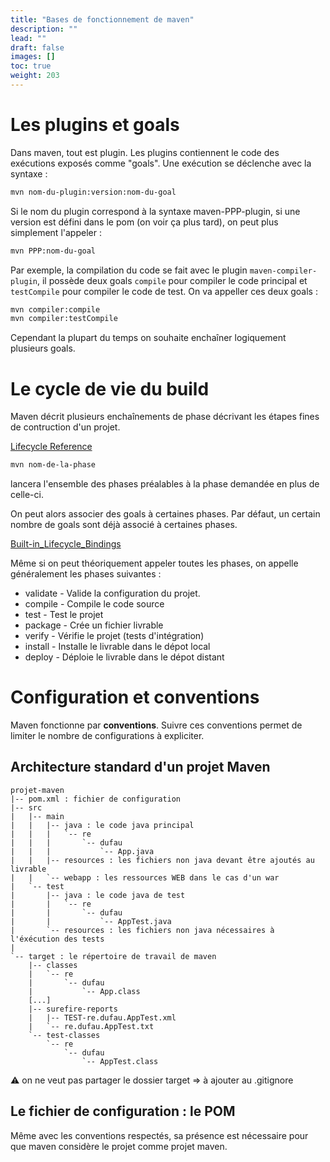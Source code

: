 ```yaml
---
title: "Bases de fonctionnement de maven"
description: ""
lead: ""
draft: false
images: []
toc: true
weight: 203
---
```


# Les plugins et goals

Dans maven, tout est plugin.
Les plugins contiennent le code des exécutions exposés comme "goals".
Une exécution se déclenche avec la syntaxe :
```sh
mvn nom-du-plugin:version:nom-du-goal
```

Si le nom du plugin correspond à la syntaxe maven-PPP-plugin, si une version est défini dans le pom (on voir ça plus tard), on peut plus simplement l'appeler :
```sh
mvn PPP:nom-du-goal
```

Par exemple, la compilation du code se fait avec le plugin `maven-compiler-plugin`, il possède deux goals `compile` pour compiler le code principal et `testCompile` pour compiler le code de test. On va appeller ces deux goals :
```sh
mvn compiler:compile
mvn compiler:testCompile
``` 

Cependant la plupart du temps on souhaite enchaîner logiquement plusieurs goals.

# Le cycle de vie du build

Maven décrit plusieurs enchaînements de phase décrivant les étapes fines de contruction d'un projet.

[Lifecycle Reference](https://maven.apache.org/guides/introduction/introduction-to-the-lifecycle.html#lifecycle-reference)

```sh
mvn nom-de-la-phase
```
lancera l'ensemble des phases préalables à la phase demandée en plus de celle-ci.

On peut alors associer des goals à certaines phases.
Par défaut, un certain nombre de goals sont déjà associé à certaines phases. 

[Built-in_Lifecycle_Bindings](http://maven.apache.org/guides/introduction/introduction-to-the-lifecycle.html#Built-in_Lifecycle_Bindings)

Même si on peut théoriquement appeler toutes les phases, on appelle généralement les phases suivantes :

-  validate - Valide la configuration du projet.
-  compile - Compile le code source
-  test - Test le projet
-  package - Crée un fichier livrable
-  verify - Vérifie le projet (tests d'intégration)
-  install - Installe le livrable dans le dépot local
-  deploy - Déploie le livrable dans le dépot distant

# Configuration et conventions

Maven fonctionne par **conventions**.
Suivre ces conventions permet de limiter le nombre de configurations à expliciter.

## Architecture standard d'un projet Maven

```
projet-maven
|-- pom.xml : fichier de configuration
|-- src
|   |-- main
|   |   |-- java : le code java principal
|   |   |   `-- re
|   |   |       `-- dufau
|   |   |           `-- App.java
|   |   |-- resources : les fichiers non java devant être ajoutés au livrable
|   |   `-- webapp : les ressources WEB dans le cas d'un war
|   `-- test
|       |-- java : le code java de test
|       |   `-- re
|       |       `-- dufau
|       |           `-- AppTest.java
|       `-- resources : les fichiers non java nécessaires à l'éxécution des tests
|
`-- target : le répertoire de travail de maven
    |-- classes
    |   `-- re
    |       `-- dufau
    |           `-- App.class
    [...]
    |-- surefire-reports
    |   |-- TEST-re.dufau.AppTest.xml
    |   `-- re.dufau.AppTest.txt
    `-- test-classes
        `-- re
            `-- dufau
                `-- AppTest.class
```

:warning: on ne veut pas partager le dossier target => à ajouter au .gitignore


## Le fichier de configuration : le POM

Même avec les conventions respectés, sa présence est nécessaire pour que maven considère le projet comme projet maven.



